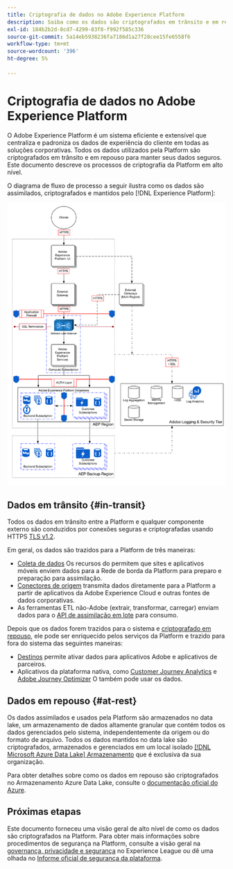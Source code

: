 ```yaml
---
title: Criptografia de dados no Adobe Experience Platform
description: Saiba como os dados são criptografados em trânsito e em repouso no Adobe Experience Platform.
exl-id: 184b2b2d-8cd7-4299-83f8-f992f585c336
source-git-commit: 5a14eb5938236fa7186d1a27f28cee15fe6558f6
workflow-type: tm+mt
source-wordcount: '396'
ht-degree: 5%

---
```


# Criptografia de dados no Adobe Experience Platform

O Adobe Experience Platform é um sistema eficiente e extensível que centraliza e padroniza os dados de experiência do cliente em todas as soluções corporativas. Todos os dados utilizados pela Platform são criptografados em trânsito e em repouso para manter seus dados seguros. Este documento descreve os processos de criptografia da Platform em alto nível.

O diagrama de fluxo de processo a seguir ilustra como os dados são assimilados, criptografados e mantidos pelo [!DNL Experience Platform]:

![](../images/governance-privacy-security/encryption/flow.png)

## Dados em trânsito {#in-transit}

Todos os dados em trânsito entre a Platform e qualquer componente externo são conduzidos por conexões seguras e criptografadas usando HTTPS [TLS v1.2](https://datatracker.ietf.org/doc/html/rfc5246).

Em geral, os dados são trazidos para a Platform de três maneiras:

* [Coleta de dados](../../collection/home.md) Os recursos do permitem que sites e aplicativos móveis enviem dados para a Rede de borda da Platform para preparo e preparação para assimilação.
* [Conectores de origem](../../sources/home.md) transmita dados diretamente para a Platform a partir de aplicativos da Adobe Experience Cloud e outras fontes de dados corporativas.
* As ferramentas ETL não-Adobe (extrair, transformar, carregar) enviam dados para o [API de assimilação em lote](../../ingestion/batch-ingestion/overview.md) para consumo.

Depois que os dados forem trazidos para o sistema e [criptografado em repouso](#at-rest), ele pode ser enriquecido pelos serviços da Platform e trazido para fora do sistema das seguintes maneiras:

* [Destinos](../../destinations/home.md) permite ativar dados para aplicativos Adobe e aplicativos de parceiros.
* Aplicativos da plataforma nativa, como [Customer Journey Analytics](https://experienceleague.adobe.com/docs/analytics-platform/using/cja-overview/cja-overview.html?lang=pt-BR) e [Adobe Journey Optimizer](https://experienceleague.adobe.com/docs/journey-optimizer/using/ajo-home.html?lang=pt-BR) O também pode usar os dados.

## Dados em repouso {#at-rest}

Os dados assimilados e usados pela Platform são armazenados no data lake, um armazenamento de dados altamente granular que contém todos os dados gerenciados pelo sistema, independentemente da origem ou do formato de arquivo. Todos os dados mantidos no data lake são criptografados, armazenados e gerenciados em um local isolado [[!DNL Microsoft Azure Data Lake] Armazenamento](https://docs.microsoft.com/en-us/azure/storage/blobs/data-lake-storage-introduction) que é exclusiva da sua organização.

Para obter detalhes sobre como os dados em repouso são criptografados no Armazenamento Azure Data Lake, consulte o [documentação oficial do Azure](https://learn.microsoft.com/en-us/azure/storage/common/storage-service-encryption).

## Próximas etapas

Este documento forneceu uma visão geral de alto nível de como os dados são criptografados na Platform. Para obter mais informações sobre procedimentos de segurança na Platform, consulte a visão geral na [governança, privacidade e segurança](./overview.md) no Experience League ou dê uma olhada no [Informe oficial de segurança da plataforma](https://www.adobe.com/content/dam/cc/en/security/pdfs/AEP_SecurityOverview.pdf).
